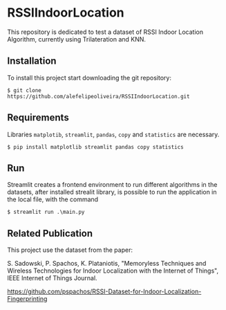 # RSSIIndoorLocation

This repository is dedicated to test a dataset of RSSI Indoor Location Algorithm, currently using Trilateration and KNN.

## Installation

To install this project start downloading the git repository:
```
$ git clone https://github.com/alefelipeoliveira/RSSIIndoorLocation.git
```

## Requirements

Libraries ```matplotib```, ```streamlit```, ```pandas```, ```copy``` and ```statistics``` are necessary.
```
$ pip install matplotlib streamlit pandas copy statistics
```
## Run

Streamlit creates a frontend environment to run different algorithms in the datasets, after installed strealit library, is possible to run the application in the local file, with the command
```
$ streamlit run .\main.py
```

 ## Related Publication
 
This project use the dataset from the paper:
 
S. Sadowski, P. Spachos, K. Plataniotis, "Memoryless Techniques and Wireless Technologies for Indoor Localization with the Internet of Things", IEEE Internet of Things Journal.

https://github.com/pspachos/RSSI-Dataset-for-Indoor-Localization-Fingerprinting
